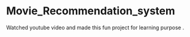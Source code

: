 # Movie_Recommendation_system
Watched youtube video and made this fun project for learning purpose . 
